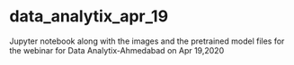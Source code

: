 # data_analytix_apr_19
Jupyter notebook along with the images and the pretrained model files for the webinar for Data Analytix-Ahmedabad on Apr 19,2020
